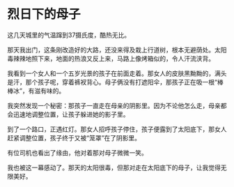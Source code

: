 # 烈日下的母子

这几天城里的气温蹿到37摄氏度，酷热无比。 

那天我出门，这条刚改造好的大路，还没来得及栽上行道树，根本无避荫处。太阳毒辣辣地照下来，地面的热浪又反上来，马路上像烤箱似的，令人汗流浃背。 

我看到一个女人和一个五岁光景的孩子在前面走着。那女人的皮肤黑黝黝的，满头是汗，那个孩子呢，穿着裤衩背心。母子俩没有打遮阳伞，那孩子正在吸一根“棒棒冰”，有滋有味的。 

我突然发现一个秘密：那孩子一直走在母亲的阴影里。因为不论他怎么走，母亲都会迅速地调整位置，让孩子躲进她的影子里。 

到了一个路口，正遇红灯。那女人招呼孩子停住，孩子便露到了太阳底下，那女人赶紧调整位置，孩子终于又被“笼罩”在了阴影里。 

有位司机也看出了缘由，他对着那对母子微微一笑。 

我也被这一幕感动了。那天的太阳很毒，但那对走在太阳底下的母子，让我觉得无限美好。